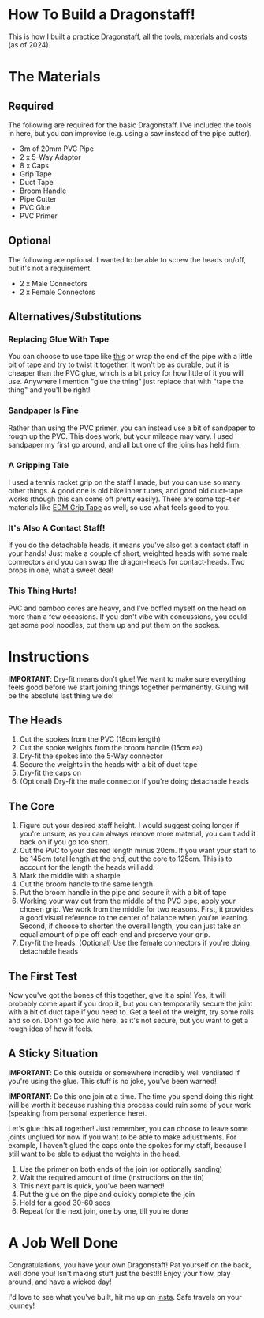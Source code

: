 # How To Build a Dragonstaff!

This is how I built a practice Dragonstaff, all the tools, materials and costs (as of 2024).

# The Materials

## Required

The following are required for the basic Dragonstaff. I've included the tools in here, but you can improvise (e.g. using a saw instead of the pipe cutter).

- 3m of 20mm PVC Pipe
- 2 x 5-Way Adaptor
- 8 x Caps
- Grip Tape
- Duct Tape
- Broom Handle
- Pipe Cutter
- PVC Glue
- PVC Primer

## Optional

The following are optional. I wanted to be able to screw the heads on/off, but it's not a requirement.

- 2 x Male Connectors
- 2 x Female Connectors

## Alternatives/Substitutions

### Replacing Glue With Tape

You can choose to use tape like [this](https://youtu.be/TzCRkv11zNc?si=d3mw2NCQ0Ay79t56&t=85) or wrap the end of the pipe with a little bit of tape and try to twist it together. It won't be as durable, but it is cheaper than the PVC glue, which is a bit pricy for how little of it you will use. Anywhere I mention "glue the thing" just replace that with "tape the thing" and you'll be right!

### Sandpaper Is Fine

Rather than using the PVC primer, you can instead use a bit of sandpaper to rough up the PVC. This does work, but your mileage may vary. I used sandpaper my first go around, and all but one of the joins has held firm.

### A Gripping Tale

I used a tennis racket grip on the staff I made, but you can use so many other things. A good one is old bike inner tubes, and good old duct-tape works (though this can come off pretty easily). There are some top-tier materials like [EDM Grip Tape](https://www.threeworlds.com.au/products/epdm-grip) as well, so use what feels good to you.

### It's Also A Contact Staff!

If you do the detachable heads, it means you've also got a contact staff in your hands! Just make a couple of short, weighted heads with some male connectors and you can swap the dragon-heads for contact-heads. Two props in one, what a sweet deal!

### This Thing Hurts!

PVC and bamboo cores are heavy, and I've boffed myself on the head on more than a few occasions. If you don't vibe with concussions, you could get some pool noodles, cut them up and put them on the spokes.

# Instructions

**IMPORTANT**: Dry-fit means don't glue! We want to make sure everything feels good before we start joining things together permanently. Gluing will be the absolute last thing we do!

## The Heads

1. Cut the spokes from the PVC (18cm length)
2. Cut the spoke weights from the broom handle (15cm ea)
3. Dry-fit the spokes into the 5-Way connector
4. Secure the weights in the heads with a bit of duct tape
5. Dry-fit the caps on
6. (Optional) Dry-fit the male connector if you're doing detachable heads

## The Core

1. Figure out your desired staff height. I would suggest going longer if you're unsure, as you can always remove more material, you can't add it back on if you go too short.
2. Cut the PVC to your desired length minus 20cm. If you want your staff to be 145cm total length at the end, cut the core to 125cm. This is to account for the length the heads will add.
3. Mark the middle with a sharpie
4. Cut the broom handle to the same length
5. Put the broom handle in the pipe and secure it with a bit of tape
6. Working your way out from the middle of the PVC pipe, apply your chosen grip. We work from the middle for two reasons. First, it provides a good visual reference to the center of balance when you're learning. Second, if choose to shorten the overall length, you can just take an equal amount of pipe off each end and preserve your grip.
7. Dry-fit the heads. (Optional) Use the female connectors if you're doing detachable heads

## The First Test

Now you've got the bones of this together, give it a spin! Yes, it will probably come apart if you drop it, but you can temporarily secure the joint with a bit of duct tape if you need to. Get a feel of the weight, try some rolls and so on. Don't go too wild here, as it's not secure, but you want to get a rough idea of how it feels.

## A Sticky Situation

**IMPORTANT**: Do this outside or somewhere incredibly well ventilated if you're using the glue. This stuff is no joke, you've been warned!

**IMPORTANT**: Do this one join at a time. The time you spend doing this right will be worth it because rushing this process could ruin some of your work (speaking from personal experience here).

Let's glue this all together! Just remember, you can choose to leave some joints unglued for now if you want to be able to make adjustments. For example, I haven't glued the caps onto the spokes for my staff, because I still want to be able to adjust the weights in the head.

1. Use the primer on both ends of the join (or optionally sanding)
2. Wait the required amount of time (instructions on the tin)
3. This next part is quick, you've been warned!
4. Put the glue on the pipe and quickly complete the join
5. Hold for a good 30-60 secs
6. Repeat for the next join, one by one, till you're done

# A Job Well Done

Congratulations, you have your own Dragonstaff! Pat yourself on the back, well done you! Isn't making stuff just the best!!! Enjoy your flow, play around, and have a wicked day!

I'd love to see what you've built, hit me up on [insta](https://www.instagram.com/bearfootdev). Safe travels on your journey!
